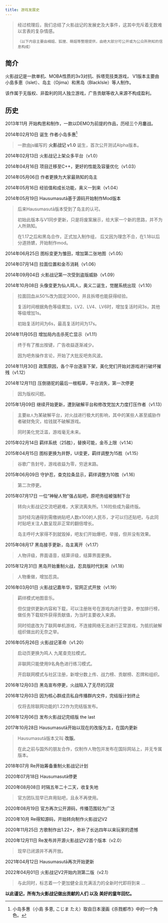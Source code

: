 ```yaml
---
title: 游戏发展史
---
```


> 经过梳理后，我们总结了火影战记的发展史及大事件，这其中充斥着无数难以言表的复杂情感。
>
> `（以下内容主要由楠姐、狐狸、萌姐等整理提供，由绝大部分可公开或为公众所熟知的信息构成）`

## 简介

火影战记是一款单机、MOBA性质的3v3对抗、拆塔竞技类游戏，
V1版本主要由小島多恵（Islet）、岛主（Ojima）和黑岛（BlackIsle）等人制作。

该作属于无版权、非盈利的同人独立游戏，广告贡献等收入来源不构成盈利。

## 历史

2013年11月 开始构思和制作，一款以DEMO为前提的作品，历经三个月鏖战。

2014年02月10日 诞生 作者小岛多惠[^1]
> 一款由js编写的 __火影战记 v1.0__ 诞生，首次公开测试Alpha版本。

2014年02月13日 火影战记上架众多平台（v1.0）

2014年04月16日 项目迁移至C++，更好的性能及容量优化（v1.03）

2014年05月06日 作者更换为大家最熟知的岛主

2014年05月16日 经验值和成长功能，奥义一到来（v1.04）

2014年05月19日 Hausumasutā基于源码开始制作Mod版本
> 后来Hausumasutā版本受到了岛主的认可。
>
> 初始此版本与V1同步更新，只是将废案展示，给大家一个新的思路，并不为人所熟知。
>
> 在1.17之后和黑岛合作，正式加入制作组，
> 后又因为理念不合，在1.18以后分道扬镳，开始制作mod。

2014年06月25日 图标变更为雏田，增加第二张地图（v1.05）

2014年07月14日 拉面位置和金币消耗（v1.06）

2014年09月04日 火影战记第一次受到盗版威胁（v1.09）

2014年10月08日 头像变更为仙人鸣人，奥义二诞生，觉醒系统出现（v1.10）
> 拉面回血从50%改为固定3000，并且拆塔也能获得经验。
>
> 复活时间根据角色等级累加，LV2、LV4、LV6时，增加复活时间3s，其他等级增加1s。
>
> 初始复活时间为6s，最高复活时间为17s。

2014年11月05日 增加局内击杀死亡显示（v1.11）
> 终于有了推出按键，广告收益逐渐减少。
>
> 因为吧务操作言论，开始了大批反吧务风波。

2014年11月30日 政策原因，各个平台逐渐下架，美化党们开始对游戏进行破坏摧残（v1.12）

2014年12月11日 压倒骆驼的最后一根稻草，平台消失，第一次停更
> 因为版权问题。

2015年1月09日 继续开始更新，遭到破解平台和修改党加大力度打压作者（v1.13）
> 主要`敌人`为某破解平台，对火战进行极大的影响，其中的某些人甚至威胁作者破财免灾，给钱就不破解游戏。
>
> 同时美化党泛滥，游戏毫无未来。

2015年02月14日 羁绊系统（25胜），替换可能，金币上限（v1.14）

2015年04月15日 图标更换为井野，UI变更，羁绊调整为15胜（v1.15）
> 谷歌广告封号，游戏收益为零，穷途末路。

2015年06月09日 守护忍，查克拉条显示，羁绊调整为10胜（v1.16）
> 第二次停更。

2015年07月17日 一位“神秘人物”强占贴吧，原吧务组被强制下台
> 转向火影战记交流吧避难，大家流离失所。1.16险些成为最终版。
>
> 当时经沟通得到需缴纳贴吧人数x100的人民币，才可以归还贴吧，与此同时贴吧关注人数呈现非正常的翻倍增长。
>
> 岛主呼吁大家得不到就毁掉，吧友们开始爆吧，举报，但并没有效果。

2015年08月17 黑岛接手更新，岛主离开（v1.17）
> 人物评级，界面语音，结算评级，结算界面更换。

2015年12月31日 黑岛开始重制火战，忍具版时代到来（v1.18）
> 人物重做，增加忍具。

2016年03月01日 火影战记嘉年华，官网正式开放（v1.19）
> 羁绊模式地图音乐。
>
> 但仅提供更新内容和下载，可以注册账号在游戏内进行登录，参加排行榜，做任务下载软件获得贡献值，为当时主要收入来源。
>
> 同时彻底改为了联网单机游戏，不连接网络无法进行正常游戏，为抵抗破解组织做出的无奈之举。

2016年05月26日 火影战记革命（v1.20）
> 启动页更换为鸣人 九尾查克拉模式。
>
> 非联网只能使用9名角色进行练习模式。
>
> 开启联网模式与社区注册，新增分数上传、战力榜、贡献榜、忍牌和组织。

2016年12月03日 黑岛宣布停更，火战陷入了无尽的沉寂

2016年12月03日 因为核心群成员私自传播群内文件，完结版计划终止
> 仅将去除联网功能的1.22作为完结版发布。

2016年12月06日 发布火影战记完结版 the last

2017年10月28日 Hausumasutā开始以现在的改版为主，在国内更新
> Hausumasutā版本又叫 __改版__。
>
> 在此之前与国外的朋友合作，仅制作人物包并发布在国际网站上，并无专属版本。

2018年07月 Re开始筹备重制火影战记计划

2020年07月18日 Hausumasutā停更

2020年08月08日 时隔五年二十二天，收复失地
> 官方团队现早已弃用贴吧，且永不再使用。

2020年08月19日 官方再次公开源码，传播范围较为广泛

2020年10月 Re得知源码，开始转向制作火影战记V2

2020年11月25日 方歌制作出1.22+，弥补了长达四年以来玩家的遗憾

2020年12月11日 Re发布并开源火影战记V2首个版本（v2.0）
> 现早已闭源并不再开放。

2021年04月12日 Hausumasutā再次开始更新

2022年04月01日 火影战记V2开始内测第二版（v2.1）
> 与此同时，标志着一个更加健全且充满活力的全新时代即将到来 ...


__以此谨记，所有为火影战记做出贡献的人们 以及 美好的童年回忆。__


[^1]:
    小岛多惠（小島 多恵, こじま たえ）取自日本漫画《杀戮都市》中的一个角色。
